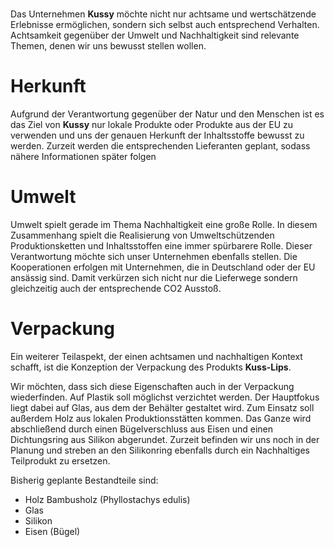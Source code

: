 
#

Das Unternehmen **Kussy** möchte nicht nur achtsame und wertschätzende Erlebnisse ermöglichen, sondern sich selbst auch entsprechend Verhalten. Achtsamkeit gegenüber der Umwelt und Nachhaltigkeit sind relevante Themen, denen wir uns bewusst stellen wollen. 

# Herkunft



Aufgrund der Verantwortung gegenüber der Natur und den Menschen ist es das Ziel von **Kussy** nur lokale Produkte oder Produkte aus der EU zu verwenden und uns der genauen Herkunft der Inhaltsstoffe bewusst zu werden. Zurzeit werden die entsprechenden Lieferanten geplant, sodass nähere Informationen später folgen


# Umwelt
Umwelt spielt gerade im Thema Nachhaltigkeit eine große Rolle. In diesem Zusammenhang spielt die Realisierung von Umweltschützenden Produktionsketten und Inhaltsstoffen eine immer spürbarere Rolle. Dieser Verantwortung möchte sich unser Unternehmen ebenfalls stellen. Die Kooperationen erfolgen mit Unternehmen, die in Deutschland oder der EU ansässig sind. Damit verkürzen sich nicht nur die Lieferwege sondern gleichzeitig auch der entsprechende CO2 Ausstoß. 

# Verpackung

Ein weiterer Teilaspekt, der einen achtsamen und nachhaltigen Kontext schafft, ist die Konzeption der Verpackung des Produkts **Kuss-Lips**.

Wir möchten, dass sich diese Eigenschaften auch in der Verpackung wiederfinden. Auf Plastik soll möglichst verzichtet werden. Der Hauptfokus liegt dabei auf Glas, aus dem der Behälter gestaltet wird. Zum Einsatz soll außerdem Holz aus lokalen Produktionsstätten kommen. Das Ganze wird abschließend durch einen Bügelverschluss aus Eisen und einen Dichtungsring aus Silikon abgerundet. Zurzeit befinden wir uns noch in der Planung und streben an den Silikonring ebenfalls durch ein Nachhaltiges Teilprodukt zu ersetzen.

Bisherig geplante Bestandteile sind:

- Holz  Bambusholz (Phyllostachys edulis)
- Glas 
- Silikon 
- Eisen (Bügel)